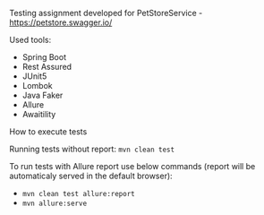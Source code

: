 Testing assignment developed for PetStoreService - https://petstore.swagger.io/

Used tools:

* Spring Boot 
* Rest Assured
* JUnit5
* Lombok
* Java Faker
* Allure
* Awaitility

How to execute tests

Running tests without report: `mvn clean test`

To run tests with Allure report use below commands (report will be automaticaly served in the default browser):
* `mvn clean test allure:report`
* `mvn allure:serve`
    
  
